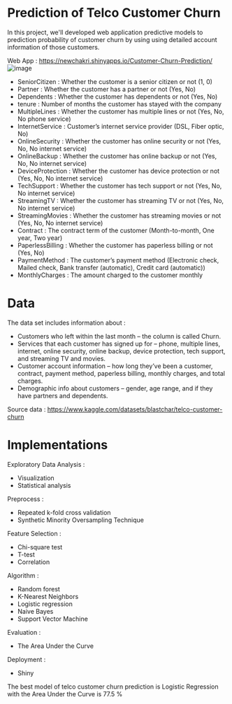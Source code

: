 # Prediction of Telco Customer Churn
In this project, we'll developed web application predictive models to prediction probability of customer churn 
by using using detailed account information of those customers.

Web App : https://newchakri.shinyapps.io/Customer-Churn-Prediction/ 
![image](https://cdn.pic.in.th/file/picinth/Customer-Churn-Prediction_App.jpeg)

- SeniorCitizen : Whether the customer is a senior citizen or not (1, 0)
- Partner : Whether the customer has a partner or not (Yes, No)
- Dependents : Whether the customer has dependents or not (Yes, No)
- tenure : Number of months the customer has stayed with the company
- MultipleLines : Whether the customer has multiple lines or not (Yes, No, No phone service)
- InternetService : Customer’s internet service provider (DSL, Fiber optic, No)
- OnlineSecurity : Whether the customer has online security or not (Yes, No, No internet service)
- OnlineBackup : Whether the customer has online backup or not (Yes, No, No internet service)
- DeviceProtection : Whether the customer has device protection or not (Yes, No, No internet service)
- TechSupport : Whether the customer has tech support or not (Yes, No, No internet service)
- StreamingTV : Whether the customer has streaming TV or not (Yes, No, No internet service)
- StreamingMovies : Whether the customer has streaming movies or not (Yes, No, No internet service)
- Contract : The contract term of the customer (Month-to-month, One year, Two year)
- PaperlessBilling : Whether the customer has paperless billing or not (Yes, No)
- PaymentMethod : The customer’s payment method (Electronic check, Mailed check, Bank transfer (automatic), Credit card (automatic))
- MonthlyCharges : The amount charged to the customer monthly

# Data

The data set includes information about :

- Customers who left within the last month – the column is called Churn.
- Services that each customer has signed up for – phone, multiple lines, internet, online security, online backup, device protection, tech support, and streaming TV and movies.
- Customer account information – how long they’ve been a customer, contract, payment method, paperless billing, monthly charges, and total charges.
- Demographic info about customers – gender, age range, and if they have partners and dependents.

Source data : https://www.kaggle.com/datasets/blastchar/telco-customer-churn

# Implementations

Exploratory Data Analysis :
- Visualization
- Statistical analysis

Preprocess :
- Repeated k-fold cross validation
- Synthetic Minority Oversampling Technique

Feature Selection :
- Chi-square test
- T-test
- Correlation

Algorithm :
- Random forest
- K-Nearest Neighbors
- Logistic regression
- Naive Bayes
- Support Vector Machine

Evaluation :
- The Area Under the Curve

Deployment :
- Shiny

The best model of telco customer churn prediction is Logistic Regression with the Area Under the Curve is 77.5 %
